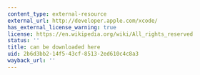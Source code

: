 ```yaml
---
content_type: external-resource
external_url: http://developer.apple.com/xcode/
has_external_license_warning: true
license: https://en.wikipedia.org/wiki/All_rights_reserved
status: ''
title: can be downloaded here
uid: 2b6d3bb2-14f5-43cf-8513-2ed610c4c8a3
wayback_url: ''
---
```

